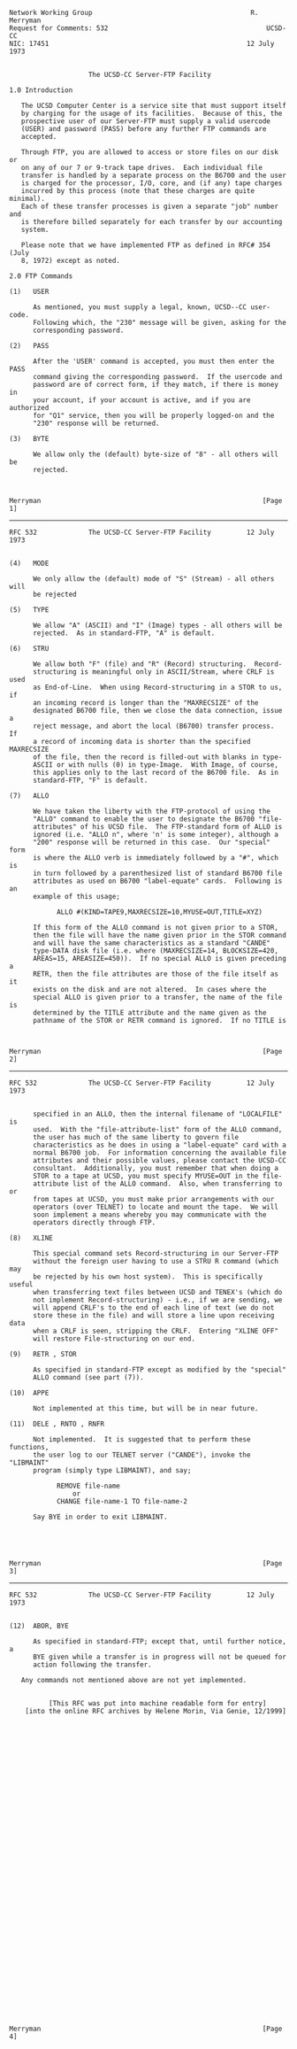     Network Working Group                                        R. Merryman
    Request for Comments: 532                                        UCSD-CC
    NIC: 17451                                                  12 July 1973


                        The UCSD-CC Server-FTP Facility

    1.0 Introduction

       The UCSD Computer Center is a service site that must support itself
       by charging for the usage of its facilities.  Because of this, the
       prospective user of our Server-FTP must supply a valid usercode
       (USER) and password (PASS) before any further FTP commands are
       accepted.

       Through FTP, you are allowed to access or store files on our disk or
       on any of our 7 or 9-track tape drives.  Each individual file
       transfer is handled by a separate process on the B6700 and the user
       is charged for the processor, I/O, core, and (if any) tape charges
       incurred by this process (note that these charges are quite minimal).
       Each of these transfer processes is given a separate "job" number and
       is therefore billed separately for each transfer by our accounting
       system.

       Please note that we have implemented FTP as defined in RFC# 354 (July
       8, 1972) except as noted.

    2.0 FTP Commands

    (1)   USER

          As mentioned, you must supply a legal, known, UCSD--CC user-code.
          Following which, the "230" message will be given, asking for the
          corresponding password.

    (2)   PASS

          After the 'USER' command is accepted, you must then enter the PASS
          command giving the corresponding password.  If the usercode and
          password are of correct form, if they match, if there is money in
          your account, if your account is active, and if you are authorized
          for "Q1" service, then you will be properly logged-on and the
          "230" response will be returned.

    (3)   BYTE

          We allow only the (default) byte-size of "8" - all others will be
          rejected.



    Merryman                                                        [Page 1]

------------------------------------------------------------------------

``` newpage
RFC 532             The UCSD-CC Server-FTP Facility         12 July 1973


(4)   MODE

      We only allow the (default) mode of "S" (Stream) - all others will
      be rejected

(5)   TYPE

      We allow "A" (ASCII) and "I" (Image) types - all others will be
      rejected.  As in standard-FTP, "A" is default.

(6)   STRU

      We allow both "F" (file) and "R" (Record) structuring.  Record-
      structuring is meaningful only in ASCII/Stream, where CRLF is used
      as End-of-Line.  When using Record-structuring in a STOR to us, if
      an incoming record is longer than the "MAXRECSIZE" of the
      designated B6700 file, then we close the data connection, issue a
      reject message, and abort the local (B6700) transfer process.  If
      a record of incoming data is shorter than the specified MAXRECSIZE
      of the file, then the record is filled-out with blanks in type-
      ASCII or with nulls (0) in type-Image.  With Image, of course,
      this applies only to the last record of the B6700 file.  As in
      standard-FTP, "F" is default.

(7)   ALLO

      We have taken the liberty with the FTP-protocol of using the
      "ALLO" command to enable the user to designate the B6700 "file-
      attributes" of his UCSD file.  The FTP-standard form of ALLO is
      ignored (i.e. "ALLO n", where 'n' is some integer), although a
      "200" response will be returned in this case.  Our "special" form
      is where the ALLO verb is immediately followed by a "#", which is
      in turn followed by a parenthesized list of standard B6700 file
      attributes as used on B6700 "label-equate" cards.  Following is an
      example of this usage;

            ALLO #(KIND=TAPE9,MAXRECSIZE=10,MYUSE=OUT,TITLE=XYZ)

      If this form of the ALLO command is not given prior to a STOR,
      then the file will have the name given prior in the STOR command
      and will have the same characteristics as a standard "CANDE"
      type-DATA disk file (i.e. where (MAXRECSIZE=14, BLOCKSIZE=420,
      AREAS=15, AREASIZE=450)).  If no special ALLO is given preceding a
      RETR, then the file attributes are those of the file itself as it
      exists on the disk and are not altered.  In cases where the
      special ALLO is given prior to a transfer, the name of the file is
      determined by the TITLE attribute and the name given as the
      pathname of the STOR or RETR command is ignored.  If no TITLE is



Merryman                                                        [Page 2]
```

------------------------------------------------------------------------

``` newpage
RFC 532             The UCSD-CC Server-FTP Facility         12 July 1973


      specified in an ALLO, then the internal filename of "LOCALFILE" is
      used.  With the "file-attribute-list" form of the ALLO command,
      the user has much of the same liberty to govern file
      characteristics as he does in using a "label-equate" card with a
      normal B6700 job.  For information concerning the available file
      attributes and their possible values, please contact the UCSD-CC
      consultant.  Additionally, you must remember that when doing a
      STOR to a tape at UCSD, you must specify MYUSE=OUT in the file-
      attribute list of the ALLO command.  Also, when transferring to or
      from tapes at UCSD, you must make prior arrangements with our
      operators (over TELNET) to locate and mount the tape.  We will
      soon implement a means whereby you may communicate with the
      operators directly through FTP.

(8)   XLINE

      This special command sets Record-structuring in our Server-FTP
      without the foreign user having to use a STRU R command (which may
      be rejected by his own host system).  This is specifically useful
      when transferring text files between UCSD and TENEX's (which do
      not implement Record-structuring) - i.e., if we are sending, we
      will append CRLF's to the end of each line of text (we do not
      store these in the file) and will store a line upon receiving data
      when a CRLF is seen, stripping the CRLF.  Entering "XLINE OFF"
      will restore File-structuring on our end.

(9)   RETR , STOR

      As specified in standard-FTP except as modified by the "special"
      ALLO command (see part (7)).

(10)  APPE

      Not implemented at this time, but will be in near future.

(11)  DELE , RNTO , RNFR

      Not implemented.  It is suggested that to perform these functions,
      the user log to our TELNET server ("CANDE"), invoke the "LIBMAINT"
      program (simply type LIBMAINT), and say;

            REMOVE file-name
                or
            CHANGE file-name-1 TO file-name-2

      Say BYE in order to exit LIBMAINT.





Merryman                                                        [Page 3]
```

------------------------------------------------------------------------

``` newpage
RFC 532             The UCSD-CC Server-FTP Facility         12 July 1973


(12)  ABOR, BYE

      As specified in standard-FTP; except that, until further notice, a
      BYE given while a transfer is in progress will not be queued for
      action following the transfer.

   Any commands not mentioned above are not yet implemented.


          [This RFC was put into machine readable form for entry]
    [into the online RFC archives by Helene Morin, Via Genie, 12/1999]








































Merryman                                                        [Page 4]
```
